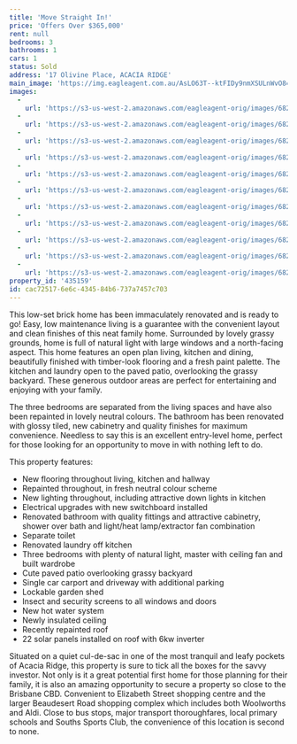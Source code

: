 ```yaml
---
title: 'Move Straight In!'
price: 'Offers Over $365,000'
rent: null
bedrooms: 3
bathrooms: 1
cars: 1
status: Sold
address: '17 Olivine Place, ACACIA RIDGE'
main_image: 'https://img.eagleagent.com.au/AsLO63T--ktFIDy9nmXSULnWvO8=/1280x854/smart/https://s3-us-west-2.amazonaws.com/eagleagent-orig/images/6821142/125000402-image-M.jpg'
images:
  -
    url: 'https://s3-us-west-2.amazonaws.com/eagleagent-orig/images/6821152/125000402-image-J.jpg'
  -
    url: 'https://s3-us-west-2.amazonaws.com/eagleagent-orig/images/6821151/125000402-image-I.jpg'
  -
    url: 'https://s3-us-west-2.amazonaws.com/eagleagent-orig/images/6821150/125000402-image-H.jpg'
  -
    url: 'https://s3-us-west-2.amazonaws.com/eagleagent-orig/images/6821149/125000402-image-G.jpg'
  -
    url: 'https://s3-us-west-2.amazonaws.com/eagleagent-orig/images/6821148/125000402-image-F.jpg'
  -
    url: 'https://s3-us-west-2.amazonaws.com/eagleagent-orig/images/6821147/125000402-image-E.jpg'
  -
    url: 'https://s3-us-west-2.amazonaws.com/eagleagent-orig/images/6821146/125000402-image-D.jpg'
  -
    url: 'https://s3-us-west-2.amazonaws.com/eagleagent-orig/images/6821145/125000402-image-C.jpg'
  -
    url: 'https://s3-us-west-2.amazonaws.com/eagleagent-orig/images/6821144/125000402-image-B.jpg'
  -
    url: 'https://s3-us-west-2.amazonaws.com/eagleagent-orig/images/6821143/125000402-image-A.jpg'
  -
    url: 'https://s3-us-west-2.amazonaws.com/eagleagent-orig/images/6821142/125000402-image-M.jpg'
property_id: '435159'
id: cac72517-6e6c-4345-84b6-737a7457c703
---
```

This low-set brick home has been immaculately renovated and is ready to go! Easy, low maintenance living is a guarantee with the convenient layout and clean finishes of this neat family home. Surrounded by lovely grassy grounds, home is full of natural light with large windows and a north-facing aspect. This home features an open plan living, kitchen and dining, beautifully finished with timber-look flooring and a fresh paint palette. The kitchen and laundry open to the paved patio, overlooking the grassy backyard. These generous outdoor areas are perfect for entertaining and enjoying with your family.

The three bedrooms are separated from the living spaces and have also been repainted in lovely neutral colours. The bathroom has been renovated with glossy tiled, new cabinetry and quality finishes for maximum convenience. Needless to say this is an excellent entry-level home, perfect for those looking for an opportunity to move in with nothing left to do.

This property features:

*  New flooring throughout living, kitchen and hallway
*  Repainted throughout, in fresh neutral colour scheme
*  New lighting throughout, including attractive down lights in kitchen
*  Electrical upgrades with new switchboard installed
*  Renovated bathroom with quality fittings and attractive cabinetry, shower over bath and light/heat lamp/extractor fan combination
*  Separate toilet
*  Renovated laundry off kitchen
*  Three bedrooms with plenty of natural light, master with ceiling fan and built wardrobe
*  Cute paved patio overlooking grassy backyard
*  Single car carport and driveway with additional parking
*  Lockable garden shed
*  Insect and security screens to all windows and doors
*  New hot water system
*  Newly insulated ceiling
*  Recently repainted roof
*  22 solar panels installed on roof with 6kw inverter

Situated on a quiet cul-de-sac in one of the most tranquil and leafy pockets of Acacia Ridge, this property is sure to tick all the boxes for the savvy investor. Not only is it a great potential first home for those planning for their family, it is also an amazing opportunity to secure a property so close to the Brisbane CBD. Convenient to Elizabeth Street shopping centre and the larger Beaudesert Road shopping complex which includes both Woolworths and Aldi. Close to bus stops, major transport thoroughfares, local primary schools and Souths Sports Club, the convenience of this location is second to none.